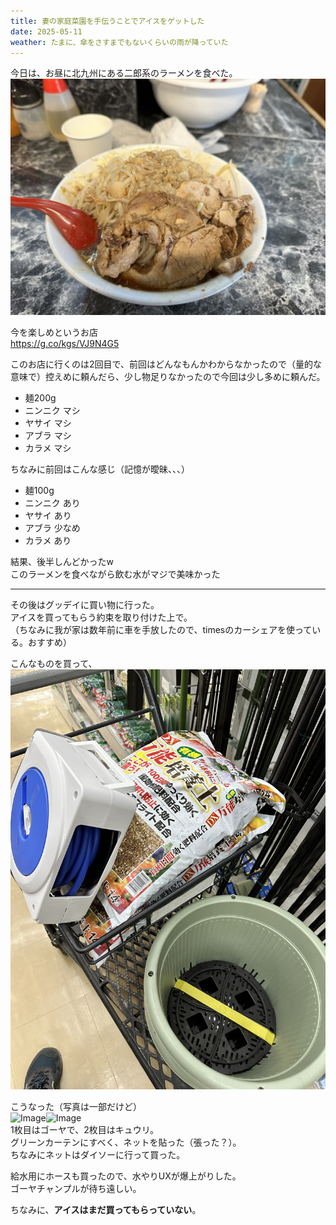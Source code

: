 ```yaml
---
title: 妻の家庭菜園を手伝うことでアイスをゲットした
date: 2025-05-11
weather: たまに、傘をさすまでもないくらいの雨が降っていた
---
```

今日は、お昼に北九州にある二郎系のラーメンを食べた。  
![Image](../../assets/B2AF7D43-57D1-4084-AC6C-D797D54E8373_1_105_c.jpeg)

今を楽しめというお店  
https://g.co/kgs/VJ9N4G5

このお店に行くのは2回目で、前回はどんなもんかわからなかったので（量的な意味で）控えめに頼んだら、少し物足りなかったので今回は少し多めに頼んだ。
- 麺200g
- ニンニク マシ
- ヤサイ マシ
- アブラ マシ
- カラメ マシ

ちなみに前回はこんな感じ（記憶が曖昧、、、）
- 麺100g
- ニンニク あり
- ヤサイ あり
- アブラ 少なめ
- カラメ あり

結果、後半しんどかったw  
このラーメンを食べながら飲む水がマジで美味かった

---

その後はグッデイに買い物に行った。  
アイスを買ってもらう約束を取り付けた上で。  
（ちなみに我が家は数年前に車を手放したので、timesのカーシェアを使っている。おすすめ）

こんなものを買って、  
![Image](../../assets/4691A067-9D98-4B61-887C-68A62B7A29AA.jpeg)

こうなった（写真は一部だけど）  
![Image](../../assets/8CA22E53-6338-4FA3-8931-ED161DB64694.jpeg)![Image](../../assets/FA2BAE2C-3C4F-4C31-93F4-E7140FBC8299.jpeg)  
1枚目はゴーヤで、2枚目はキュウリ。  
グリーンカーテンにすべく、ネットを貼った（張った？）。  
ちなみにネットはダイソーに行って買った。

給水用にホースも買ったので、水やりUXが爆上がりした。  
ゴーヤチャンプルが待ち遠しい。

ちなみに、**アイスはまだ買ってもらっていない**。
